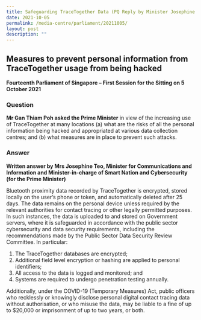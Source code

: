 ```yaml
---
title: Safeguarding TraceTogether Data (PQ Reply by Minister Josephine Teo)
date: 2021-10-05
permalink: /media-centre/parliament/20211005/
layout: post
description: ""
---
```

## Measures to prevent personal information from TraceTogether usage from being hacked



**Fourteenth Parliament of Singapore – First Session for the Sitting on 5 October 2021**


### Question

**Mr Gan Thiam Poh asked the Prime Minister** in view of the increasing use of TraceTogether at many locations (a) what are the risks of all the personal information being hacked and appropriated at various data collection centres; and (b) what measures are in place to prevent such attacks.

### Answer


**Written answer by Mrs Josephine Teo, Minister for Communications and Information and Minister-in-charge of Smart Nation and Cybersecurity (for the Prime Minister)**

Bluetooth proximity data recorded by TraceTogether is encrypted, stored locally on the user’s phone or token, and automatically deleted after 25 days. The data remains on the personal device unless required by the relevant authorities for contact tracing or other legally permitted purposes. In such instances, the data is uploaded to and stored on Government servers, where it is safeguarded in accordance with the public sector cybersecurity and data security requirements, including the recommendations made by the Public Sector Data Security Review Committee. In particular:

1. The TraceTogether databases are encrypted;
2. Additional field level encryption or hashing are applied to personal identifiers;
3. All access to the data is logged and monitored; and
4. Systems are required to undergo penetration testing annually. 

Additionally, under the COVID-19 (Temporary Measures) Act, public officers who recklessly or knowingly disclose personal digital contact tracing data without authorisation, or who misuse the data, may be liable to a fine of up to $20,000 or imprisonment of up to two years, or both.
